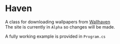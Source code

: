 Haven
=====

A class for downloading wallpapers from <a href="http://alpha.wallhaven.cc/">Wallhaven</a><br>
The site is currently in `Alpha` so changes will be made.

A fully working example is provided in `Program.cs`<br>
